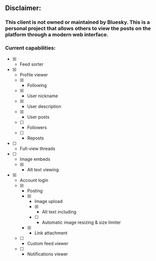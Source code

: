 ## Disclaimer:
### This client is not owned or maintained by Bluesky. This is a personal project that allows others to view the posts on the platform through a modern web interface.

### Current capabilities:
- [x] - Feed sorter
- [x] - Profile viewer
  - [x] - Following
  - [x] - User nickname
  - [x] - User description
  - [x] - User posts
  - [ ] - Followers
  - [ ] - Reposts
- [ ] - Full-view threads
- [ ] - Image embeds
  - [x] - Alt text viewing
- [x] - Account login
  - [x] - Posting
    - [x] - Image upload
      - [x] - Alt text including
      - [ ] - Automatic image resizing & size limiter
    - [x] - Link attachment
  - [ ] - Custom feed viewer
  - [ ] - Notifications viewer
